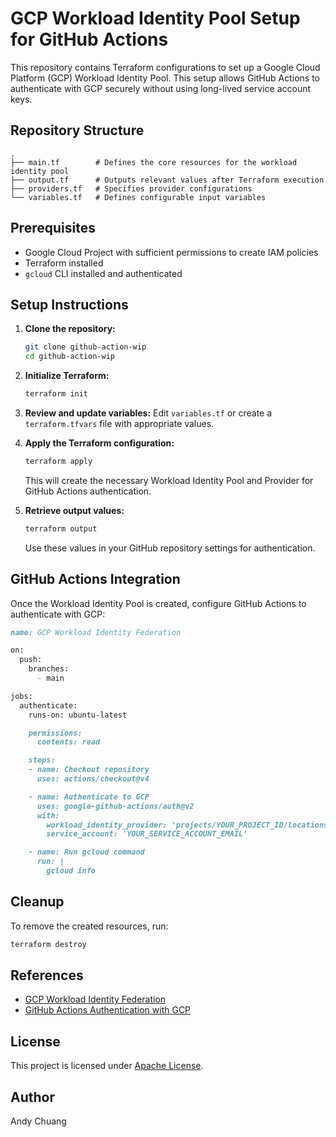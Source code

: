 # GCP Workload Identity Pool Setup for GitHub Actions

This repository contains Terraform configurations to set up a Google Cloud Platform (GCP) Workload Identity Pool. This setup allows GitHub Actions to authenticate with GCP securely without using long-lived service account keys.

## Repository Structure

```
.
├── main.tf        # Defines the core resources for the workload identity pool
├── output.tf      # Outputs relevant values after Terraform execution
├── providers.tf   # Specifies provider configurations
└── variables.tf   # Defines configurable input variables
```

## Prerequisites

- Google Cloud Project with sufficient permissions to create IAM policies
- Terraform installed
- `gcloud` CLI installed and authenticated

## Setup Instructions

1. **Clone the repository:**
   ```sh
   git clone github-action-wip
   cd github-action-wip
   ```

2. **Initialize Terraform:**
   ```sh
   terraform init
   ```

3. **Review and update variables:**
   Edit `variables.tf` or create a `terraform.tfvars` file with appropriate values.

4. **Apply the Terraform configuration:**
   ```sh
   terraform apply
   ```
   This will create the necessary Workload Identity Pool and Provider for GitHub Actions authentication.

5. **Retrieve output values:**
   ```sh
   terraform output
   ```
   Use these values in your GitHub repository settings for authentication.

## GitHub Actions Integration

Once the Workload Identity Pool is created, configure GitHub Actions to authenticate with GCP:
  ```markdown
  name: GCP Workload Identity Federation

  on:
    push:
      branches:
        - main

  jobs:
    authenticate:
      runs-on: ubuntu-latest

      permissions:
        contents: read

      steps:
      - name: Checkout repository
        uses: actions/checkout@v4

      - name: Authenticate to GCP
        uses: google-github-actions/auth@v2
        with:
          workload_identity_provider: 'projects/YOUR_PROJECT_ID/locations/global/workloadIdentityPools/YOUR_POOL_ID/providers/YOUR_PROVIDER_ID'
          service_account: 'YOUR_SERVICE_ACCOUNT_EMAIL'

      - name: Run gcloud command
        run: |
          gcloud info

  ```

## Cleanup

To remove the created resources, run:
```sh
terraform destroy
```

## References
- [GCP Workload Identity Federation](https://cloud.google.com/iam/docs/workload-identity-federation)
- [GitHub Actions Authentication with GCP](https://cloud.google.com/blog/products/identity-security/enabling-keyless-authentication-from-github-actions)

## License

This project is licensed under [Apache License](LICENSE).

## Author

Andy Chuang


